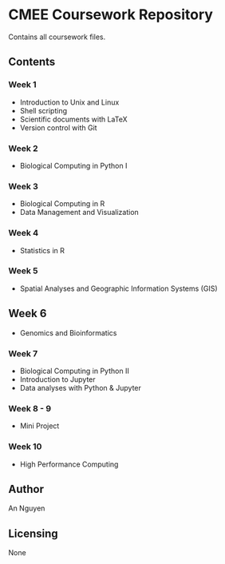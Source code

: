 # CMEE Coursework Repository
Contains all coursework files.

## Contents

### Week 1
* Introduction to Unix and Linux
* Shell scripting
* Scientific documents with LaTeX
* Version control with Git

### Week 2
* Biological Computing in Python I

### Week 3
* Biological Computing in R
* Data Management and Visualization

### Week 4
* Statistics in R

### Week 5
* Spatial Analyses and Geographic Information Systems (GIS)

## Week 6
* Genomics and Bioinformatics

### Week 7
* Biological Computing in Python II
* Introduction to Jupyter
* Data analyses with Python & Jupyter

### Week 8 - 9 
* Mini Project

### Week 10
* High Performance Computing

## Author

An Nguyen

## Licensing

None

